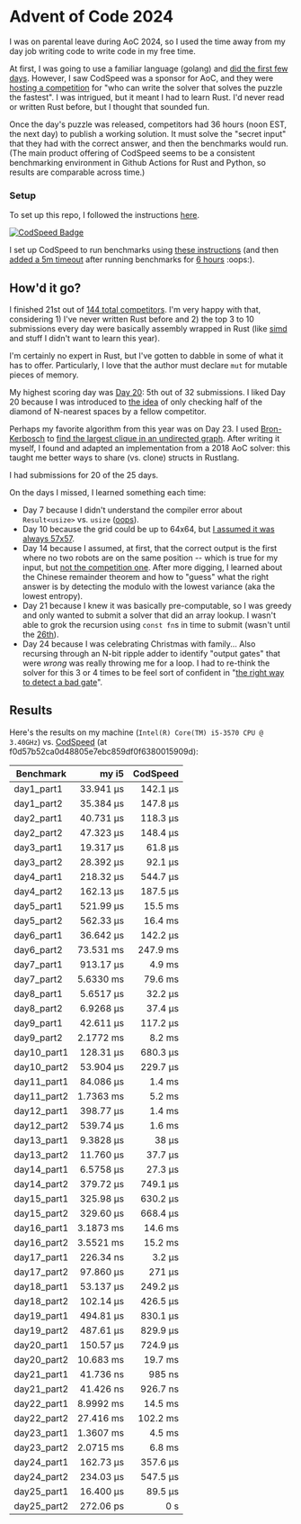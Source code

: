 # Advent of Code 2024

I was on parental leave during AoC 2024, so I used the time away from my day job writing code to write code in my free time. 

At first, I was going to use a familiar language (golang) and [did the first few days](https://github.com/joshprzybyszewski/aoc2022/tree/2024). However, I saw CodSpeed was a sponsor for AoC, and they were [hosting a competition](https://codspeed.io/advent) for "who can write the solver that solves the puzzle the fastest". I was intrigued, but it meant I had to learn Rust. I'd never read or written Rust before, but I thought that sounded fun.

Once the day's puzzle was released, competitors had 36 hours (noon EST, the next day) to publish a working solution. It must solve the "secret input" that they had with the correct answer, and then the benchmarks would run. (The main product offering of CodSpeed seems to be a consistent benchmarking environment in Github Actions for Rust and Python, so results are comparable across time.)

### Setup

To set up this repo, I followed the instructions [here](https://github.com/gobanos/cargo-aoc). 

[![CodSpeed Badge](https://img.shields.io/endpoint?url=https://codspeed.io/badge.json)](https://codspeed.io/joshprzybyszewski/aocrust/benchmarks)

I set up CodSpeed to run benchmarks using [these instructions](https://gist.github.com/art049/a824a8607898241a3fe061488817099e) (and then [added a 5m timeout](https://github.com/joshprzybyszewski/aocrust/commit/a55c25aa02b6a78d0229a60c1940d429b3915673) after running benchmarks for [6 hours](https://github.com/joshprzybyszewski/aocrust/actions/runs/12508202699/job/34895943036) :oops:).

## How'd it go?

I finished 21st out of [144 total competitors](https://codspeed.io/advent/leaderboard/global). I'm very happy with that, considering 1) I've never written Rust before and 2) the top 3 to 10 submissions every day were basically assembly wrapped in Rust (like [simd](https://github.com/indiv0/aoc-fastest) and stuff I didn't want to learn this year).

I'm certainly no expert in Rust, but I've gotten to dabble in some of what it has to offer. Particularly, I love that the author must declare `mut` for mutable pieces of memory.

My highest scoring day was [Day 20](https://codspeed.io/advent/day/20): 5th out of 32 submissions. I liked Day 20 because I was introduced to [the idea](https://github.com/joshprzybyszewski/aocrust/blob/c47f48c7ae533b0d9cfaddc541a78fa2333b7813/src/day20.rs#L163-L164) of only checking half of the diamond of N-nearest spaces by a fellow competitor.

Perhaps my favorite algorithm from this year was on Day 23. I used [Bron-Kerbosch](https://en.wikipedia.org/wiki/Bron%E2%80%93Kerbosch_algorithm) to [find the largest clique in an undirected graph](https://github.com/joshprzybyszewski/aocrust/blob/c47f48c7ae533b0d9cfaddc541a78fa2333b7813/src/day23.rs#L219-L272). After writing it myself, I found and adapted an implementation from a 2018 AoC solver: this taught me better ways to share (vs. clone) structs in Rustlang.

I had submissions for 20 of the 25 days. 

On the days I missed, I learned something each time:
-  Day 7 because I didn't understand the compiler error about `Result<usize>` vs. `usize` ([oops](https://github.com/joshprzybyszewski/aocrust/commit/a1aaf3d6b729f674f8500f1fc7c4259da0e4b324)). 
- Day 10 because the grid could be up to 64x64, but [I assumed it was always 57x57](https://github.com/joshprzybyszewski/aocrust/commit/f1c5d2204bc38f00afe2afcc171c80e91279beab).
- Day 14 because I assumed, at first, that the correct output is the first where no two robots are on the same position -- which is true for my input, but [not the competition one](https://github.com/joshprzybyszewski/aocrust/commit/9be02107d5e604f21737e8faed706162e0fdf5cf). After more digging, I learned about the Chinese remainder theorem and how to "guess" what the right answer is by detecting the modulo with the lowest variance (aka the lowest entropy).
- Day 21 because I knew it was basically pre-computable, so I was greedy and only wanted to submit a solver that did an array lookup. I wasn't able to grok the recursion using `const fn`s in time to submit (wasn't until the [26th](https://github.com/joshprzybyszewski/aocrust/commit/58a2aafbfcf6c89d4a09fbb1873fc852ece08804)).
- Day 24 because I was celebrating Christmas with family... Also recursing through an N-bit ripple adder to identify "output gates" that were _wrong_ was really throwing me for a loop. I had to re-think the solver for this 3 or 4 times to be feel sort of confident in "[the right way to detect a bad gate](https://github.com/joshprzybyszewski/aocrust/commit/af9fe38a163d671d83469bdaf244c3e1175349bd)".

## Results

Here's the results on my machine (`Intel(R) Core(TM) i5-3570 CPU @ 3.40GHz`) vs. [CodSpeed](https://codspeed.io/joshprzybyszewski/aocrust/benchmarks) (at f0d57b52ca0d48805e7ebc859df0f6380015909d):

| Benchmark | my i5 | CodSpeed |
| - | -: | -: |
| day1_part1 | 33.941 µs | 142.1 µs |
| day1_part2 | 35.384 µs | 147.8 µs |
| day2_part1 | 40.731 µs | 118.3 µs |
| day2_part2 | 47.323 µs | 148.4 µs |
| day3_part1 | 19.317 µs | 61.8 µs |
| day3_part2 | 28.392 µs | 92.1 µs |
| day4_part1 | 218.32 µs | 544.7 µs |
| day4_part2 | 162.13 µs | 187.5 µs |
| day5_part1 | 521.99 µs | 15.5 ms |
| day5_part2 | 562.33 µs | 16.4 ms |
| day6_part1 | 36.642 µs | 142.2 µs |
| day6_part2 | 73.531 ms | 247.9 ms |
| day7_part1 | 913.17 µs | 4.9 ms |
| day7_part2 | 5.6330 ms | 79.6 ms |
| day8_part1 | 5.6517 µs | 32.2 µs |
| day8_part2 | 6.9268 µs | 37.4 µs |
| day9_part1 | 42.611 µs | 117.2 µs |
| day9_part2 | 2.1772 ms | 8.2 ms |
| day10_part1 | 128.31 µs | 680.3 µs |
| day10_part2 | 53.904 µs | 229.7 µs |
| day11_part1 | 84.086 µs | 1.4 ms |
| day11_part2 | 1.7363 ms | 5.2 ms |
| day12_part1 | 398.77 µs | 1.4 ms |
| day12_part2 | 539.74 µs | 1.6 ms |
| day13_part1 | 9.3828 µs | 38 µs |
| day13_part2 | 11.760 µs | 37.7 µs |
| day14_part1 | 6.5758 µs | 27.3 µs |
| day14_part2 | 379.72 µs | 749.1 µs |
| day15_part1 | 325.98 µs | 630.2 µs |
| day15_part2 | 329.60 µs | 668.4 µs |
| day16_part1 | 3.1873 ms | 14.6 ms |
| day16_part2 | 3.5521 ms | 15.2 ms |
| day17_part1 | 226.34 ns | 3.2 µs |
| day17_part2 | 97.860 µs | 271 µs |
| day18_part1 | 53.137 µs | 249.2 µs |
| day18_part2 | 102.14 µs | 426.5 µs |
| day19_part1 | 494.81 µs | 830.1 µs |
| day19_part2 | 487.61 µs | 829.9 µs |
| day20_part1 | 150.57 µs | 724.9 µs |
| day20_part2 | 10.683 ms | 19.7 ms |
| day21_part1 | 41.736 ns | 985 ns |
| day21_part2 | 41.426 ns | 926.7 ns |
| day22_part1 | 8.9992 ms | 14.5 ms |
| day22_part2 | 27.416 ms | 102.2 ms |
| day23_part1 | 1.3607 ms | 4.5 ms |
| day23_part2 | 2.0715 ms | 6.8 ms |
| day24_part1 | 162.73 µs | 357.6 µs |
| day24_part2 | 234.03 µs | 547.5 µs |
| day25_part1 | 16.400 µs | 89.5 µs |
| day25_part2 | 272.06 ps | 0 s |
